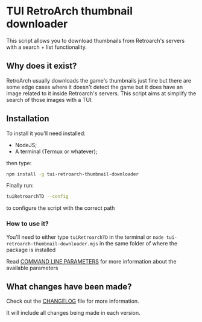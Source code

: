 # TUI RetroArch thumbnail downloader

This script allows you to download thumbnails from Retroarch's servers with a search + list functionality.

## Why does it exist?

RetroArch usually downloads the game's thumbnails just fine but there are some edge cases where it doesn't detect the game but it does have an image related to it inside Retroarch's servers. This script aims at simplify the search of those images with a TUI.

## Installation

To install it you'll need installed:
- NodeJS;
- A terminal (Termux or whatever);

then type:
```bash
npm install -g tui-retroarch-thumbnail-downloader
```

Finally run:
```bash
tuiRetroarchTD --config
```
to configure the script with the correct path

### How to use it?

You'll need to either type `tuiRetroarchTD` in the terminal or `node tui-retroarch-thumbnail-downloader.mjs` in the same folder of where the package is installed

Read [COMMAND LINE PARAMETERS](COMMAND-LINE-PARAMETERS.md) for more information about the available parameters

## What changes have been made?

Check out the [CHANGELOG](CHANGELOG.md) file for more information.

It will include all changes being made in each version.